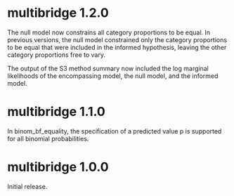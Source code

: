 # multibridge 1.2.0

The null model now constrains all category proportions to be equal. In previous versions, the null model constrained only the category proportions to be equal that were included in the informed hypothesis, leaving the other category proportions free to vary.

The output of the S3 method summary now included the log marginal likelihoods of the encompassing model, the null model, and the informed model.

# multibridge 1.1.0

In binom_bf_equality, the specification of a predicted value p is supported for all binomial probabilities.

# multibridge 1.0.0

Initial release.
